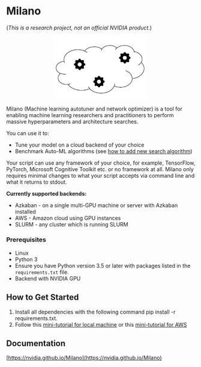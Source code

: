 # Milano 
(*This is a research project, not an official NVIDIA product.*)

<div align="center">
  <img src="iconMilano.png" alt="Milano" width="250px">
  <br>
</div>

Milano (Machine learning autotuner and network optimizer) is a tool for enabling machine learning researchers and practitioners to perform massive hyperparameters 
and architecture searches.

You can use it to:
* Tune your model on a cloud backend of your choice
* Benchmark Auto-ML algorithms (see [how to add new search algorithm](docs/how-to-add-new-search-algorithm.md))

Your script can use any framework of your choice, for example, TensorFlow, PyTorch, Microsoft Cognitive Toolkit etc. or no framework at all.
Milano only requires minimal changes to what your script accepts via command line and what it returns to stdout. 

**Currently supported backends:**
* Azkaban - on a single multi-GPU machine or server with Azkaban installed
* AWS - Amazon cloud using GPU instances
* SLURM - any cluster which is running SLURM

### Prerequisites

* Linux
* Python 3
* Ensure you have Python version 3.5 or later with packages listed in the `requirements.txt` file.
* Backend with NVIDIA GPU

## How to Get Started
1. Install all dependencies with the following command
   pip install -r requirements.txt.
2. Follow this [mini-tutorial for local machine](docs/Quick_start.md) or this [mini-tutorial for AWS](docs/Quick_start_aws.md) 

## Documentation
[https://nvidia.github.io/Milano](https://nvidia.github.io/Milano)


